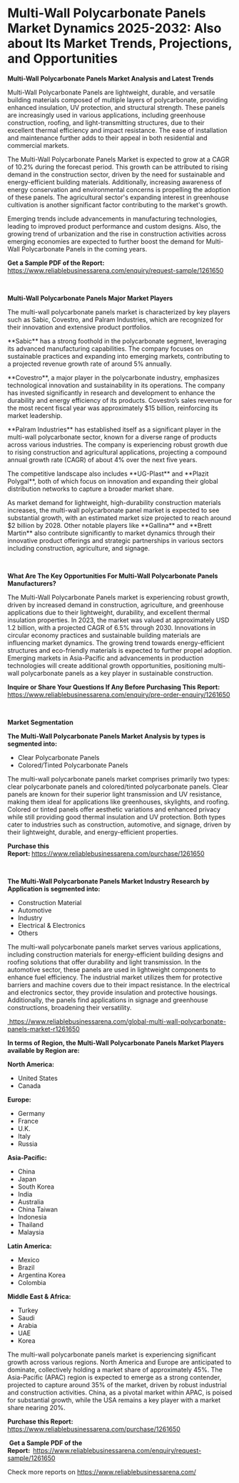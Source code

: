 <p><h1>Multi-Wall Polycarbonate Panels Market Dynamics 2025-2032: Also about Its Market Trends, Projections, and Opportunities</h1></p><p><strong>Multi-Wall Polycarbonate Panels Market Analysis and Latest Trends</strong></p>
<p><p>Multi-Wall Polycarbonate Panels are lightweight, durable, and versatile building materials composed of multiple layers of polycarbonate, providing enhanced insulation, UV protection, and structural strength. These panels are increasingly used in various applications, including greenhouse construction, roofing, and light-transmitting structures, due to their excellent thermal efficiency and impact resistance. The ease of installation and maintenance further adds to their appeal in both residential and commercial markets.</p><p>The Multi-Wall Polycarbonate Panels Market is expected to grow at a CAGR of 10.2% during the forecast period. This growth can be attributed to rising demand in the construction sector, driven by the need for sustainable and energy-efficient building materials. Additionally, increasing awareness of energy conservation and environmental concerns is propelling the adoption of these panels. The agricultural sector's expanding interest in greenhouse cultivation is another significant factor contributing to the market's growth.</p><p>Emerging trends include advancements in manufacturing technologies, leading to improved product performance and custom designs. Also, the growing trend of urbanization and the rise in construction activities across emerging economies are expected to further boost the demand for Multi-Wall Polycarbonate Panels in the coming years.</p></p>
<p><strong>Get a Sample PDF of the Report:&nbsp;</strong> <a href="https://www.reliablebusinessarena.com/enquiry/request-sample/1261650?utm_campaign=2639&utm_medium=2&utm_source=Github&utm_content=ia&utm_term=03042025&utm_id=multi-wall-polycarbonate-panels">https://www.reliablebusinessarena.com/enquiry/request-sample/1261650</a></p>
<p>&nbsp;</p>
<p><strong>Multi-Wall Polycarbonate Panels Major Market Players</strong></p>
<p><p>The multi-wall polycarbonate panels market is characterized by key players such as Sabic, Covestro, and Palram Industries, which are recognized for their innovation and extensive product portfolios. </p><p>**Sabic** has a strong foothold in the polycarbonate segment, leveraging its advanced manufacturing capabilities. The company focuses on sustainable practices and expanding into emerging markets, contributing to a projected revenue growth rate of around 5% annually. </p><p>**Covestro**, a major player in the polycarbonate industry, emphasizes technological innovation and sustainability in its operations. The company has invested significantly in research and development to enhance the durability and energy efficiency of its products. Covestro’s sales revenue for the most recent fiscal year was approximately $15 billion, reinforcing its market leadership.</p><p>**Palram Industries** has established itself as a significant player in the multi-wall polycarbonate sector, known for a diverse range of products across various industries. The company is experiencing robust growth due to rising construction and agricultural applications, projecting a compound annual growth rate (CAGR) of about 4% over the next five years. </p><p>The competitive landscape also includes **UG-Plast** and **Plazit Polygal**, both of which focus on innovation and expanding their global distribution networks to capture a broader market share. </p><p>As market demand for lightweight, high-durability construction materials increases, the multi-wall polycarbonate panel market is expected to see substantial growth, with an estimated market size projected to reach around $2 billion by 2028. Other notable players like **Gallina** and **Brett Martin** also contribute significantly to market dynamics through their innovative product offerings and strategic partnerships in various sectors including construction, agriculture, and signage.</p></p>
<p>&nbsp;</p>
<p><strong>What Are The Key Opportunities For Multi-Wall Polycarbonate Panels Manufacturers?</strong></p>
<p><p>The Multi-Wall Polycarbonate Panels market is experiencing robust growth, driven by increased demand in construction, agriculture, and greenhouse applications due to their lightweight, durability, and excellent thermal insulation properties. In 2023, the market was valued at approximately USD 1.2 billion, with a projected CAGR of 6.5% through 2030. Innovations in circular economy practices and sustainable building materials are influencing market dynamics. The growing trend towards energy-efficient structures and eco-friendly materials is expected to further propel adoption. Emerging markets in Asia-Pacific and advancements in production technologies will create additional growth opportunities, positioning multi-wall polycarbonate panels as a key player in sustainable construction.</p></p>
<p><strong>Inquire or Share Your Questions If Any Before Purchasing This Report:</strong> <a href="https://www.reliablebusinessarena.com/enquiry/pre-order-enquiry/1261650?utm_campaign=2639&utm_medium=2&utm_source=Github&utm_content=ia&utm_term=03042025&utm_id=multi-wall-polycarbonate-panels">https://www.reliablebusinessarena.com/enquiry/pre-order-enquiry/1261650</a></p>
<p>&nbsp;</p>
<p><strong>Market Segmentation</strong></p>
<p><strong>The Multi-Wall Polycarbonate Panels Market Analysis by types is segmented into:</strong></p>
<p><ul><li>Clear Polycarbonate Panels</li><li>Colored/Tinted Polycarbonate Panels</li></ul></p>
<p><p>The multi-wall polycarbonate panels market comprises primarily two types: clear polycarbonate panels and colored/tinted polycarbonate panels. Clear panels are known for their superior light transmission and UV resistance, making them ideal for applications like greenhouses, skylights, and roofing. Colored or tinted panels offer aesthetic variations and enhanced privacy while still providing good thermal insulation and UV protection. Both types cater to industries such as construction, automotive, and signage, driven by their lightweight, durable, and energy-efficient properties.</p></p>
<p><strong>Purchase this Report:&nbsp;</strong><a href="https://www.reliablebusinessarena.com/purchase/1261650?utm_campaign=2639&utm_medium=2&utm_source=Github&utm_content=ia&utm_term=03042025&utm_id=multi-wall-polycarbonate-panels">https://www.reliablebusinessarena.com/purchase/1261650</a></p>
<p>&nbsp;</p>
<p><strong>The Multi-Wall Polycarbonate Panels Market Industry Research by Application is segmented into:</strong></p>
<p><ul><li>Construction Material</li><li>Automotive</li><li>Industry</li><li>Electrical & Electronics</li><li>Others</li></ul></p>
<p><p>The multi-wall polycarbonate panels market serves various applications, including construction materials for energy-efficient building designs and roofing solutions that offer durability and light transmission. In the automotive sector, these panels are used in lightweight components to enhance fuel efficiency. The industrial market utilizes them for protective barriers and machine covers due to their impact resistance. In the electrical and electronics sector, they provide insulation and protective housings. Additionally, the panels find applications in signage and greenhouse constructions, broadening their versatility.</p></p>
<p><a href="https://www.reliablebusinessarena.com/global-multi-wall-polycarbonate-panels-market-r1261650?utm_campaign=2639&utm_medium=2&utm_source=Github&utm_content=ia&utm_term=03042025&utm_id=multi-wall-polycarbonate-panels">&nbsp;https://www.reliablebusinessarena.com/global-multi-wall-polycarbonate-panels-market-r1261650</a></p>
<p><strong>In terms of Region, the Multi-Wall Polycarbonate Panels Market Players available by Region are:</strong></p>
<p>
    <p> <strong> North America: </strong>
        <ul>
            <li>United States</li>
            <li>Canada</li>
        </ul>
        </p> 
    <p> <strong> Europe: </strong>
        <ul>
            <li>Germany</li>
            <li>France</li>
            <li>U.K.</li>
            <li>Italy</li>
            <li>Russia</li>
        </ul>
        </p> 
    <p> <strong> Asia-Pacific: </strong>
        <ul>
            <li>China</li>
            <li>Japan</li>
            <li>South Korea</li>
            <li>India</li>
            <li>Australia</li>
            <li>China Taiwan</li>
            <li>Indonesia</li>
            <li>Thailand</li>
            <li>Malaysia</li>
        </ul>
        </p> 
    <p> <strong> Latin America: </strong>
        <ul>
            <li>Mexico</li>
            <li>Brazil</li>
            <li>Argentina Korea</li>
            <li>Colombia</li>
        </ul>
        </p> 
    <p> <strong> Middle East & Africa: </strong>
        <ul>
            <li>Turkey</li>
            <li>Saudi</li>
            <li>Arabia</li>
            <li>UAE</li>
            <li>Korea</li>
        </ul>
    </p>
    </p>
<p><p>The multi-wall polycarbonate panels market is experiencing significant growth across various regions. North America and Europe are anticipated to dominate, collectively holding a market share of approximately 45%. The Asia-Pacific (APAC) region is expected to emerge as a strong contender, projected to capture around 35% of the market, driven by robust industrial and construction activities. China, as a pivotal market within APAC, is poised for substantial growth, while the USA remains a key player with a market share nearing 20%.</p></p>
<p><strong>Purchase this Report: </strong><a href="https://www.reliablebusinessarena.com/purchase/1261650?utm_campaign=2639&utm_medium=2&utm_source=Github&utm_content=ia&utm_term=03042025&utm_id=multi-wall-polycarbonate-panels">https://www.reliablebusinessarena.com/purchase/1261650</a></p>
<p>&nbsp;<strong>Get a Sample PDF of the Report:&nbsp;&nbsp;</strong><a href="https://www.reliablebusinessarena.com/enquiry/request-sample/1261650?utm_campaign=2639&utm_medium=2&utm_source=Github&utm_content=ia&utm_term=03042025&utm_id=multi-wall-polycarbonate-panels">https://www.reliablebusinessarena.com/enquiry/request-sample/1261650</a></p>
<p><strong></strong></p>
<p>Check more reports on <a href="https://www.reliablebusinessarena.com/?utm_campaign=2639&utm_medium=2&utm_source=Github&utm_content=ia&utm_term=03042025&utm_id=multi-wall-polycarbonate-panels">https://www.reliablebusinessarena.com/</a></p>